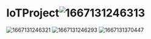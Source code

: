 # IoTProject![1667131246313](https://user-images.githubusercontent.com/111451164/198877419-5073b5bf-021b-4113-822c-03a0c8d911ff.jpg)
![1667131246321](https://user-images.githubusercontent.com/111451164/198877426-a2398851-1c7b-435c-a555-9917f283b917.jpg)
![1667131246293](https://user-images.githubusercontent.com/111451164/198877435-65d789de-e2bc-4749-9b55-146f9a980c10.jpg)
![1667131370447](https://user-images.githubusercontent.com/111451164/198877442-607f7df8-faad-4127-baba-8f4d6a328e9f.jpg)
